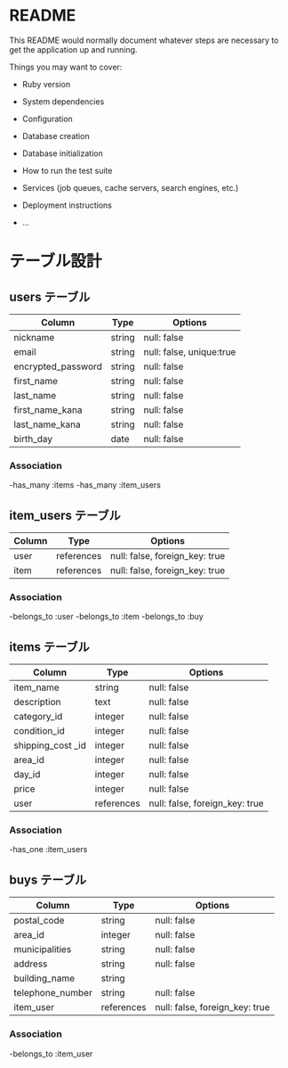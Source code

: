 # README

This README would normally document whatever steps are necessary to get the
application up and running.

Things you may want to cover:

* Ruby version

* System dependencies

* Configuration

* Database creation

* Database initialization

* How to run the test suite

* Services (job queues, cache servers, search engines, etc.)

* Deployment instructions

* ...

# テーブル設計


## users テーブル

| Column                    | Type   | Options                        |
| ------------------        | ------ | -----------                    |
| nickname                  | string | null: false                    |
| email                     | string | null: false, unique:true       |
| encrypted_password        | string | null: false                    |
| first_name                | string | null: false                    |
| last_name                 | string | null: false                    |
| first_name_kana           | string | null: false                    |
| last_name_kana            | string | null: false                    |
| birth_day                 | date   | null: false                    |

### Association

-has_many :items
-has_many :item_users

## item_users テーブル

| Column    | Type       | Options                        |
| ------    | ---------- | ------------------------------ |
| user      | references | null: false, foreign_key: true |
| item      | references | null: false, foreign_key: true |

### Association

-belongs_to :user
-belongs_to :item
-belongs_to :buy

## items テーブル

| Column            | Type       | Options                        |
| ------            | ------     | -----------                    |
| item_name         | string     | null: false                    |
| description       | text       | null: false                    |
| category_id       | integer    | null: false                    |
| condition_id      | integer    | null: false                    |
| shipping_cost _id | integer    | null: false                    |
| area_id           | integer    | null: false                    |
| day_id            | integer    | null: false                    |
| price             | integer    | null: false                    |
| user              | references | null: false, foreign_key: true |

### Association

-has_one :item_users

## buys テーブル

| Column                 | Type       | Options                         |
| ------                 | ------     | -----------                     |
| postal_code            | string     | null: false                     |
| area_id                | integer    | null: false                     |
| municipalities         | string     | null: false                     |
| address                | string     | null: false                     |
| building_name          | string     |                                 |
| telephone_number       | string     | null: false                     |
| item_user              | references | null: false, foreign_key: true  |
### Association

-belongs_to :item_user